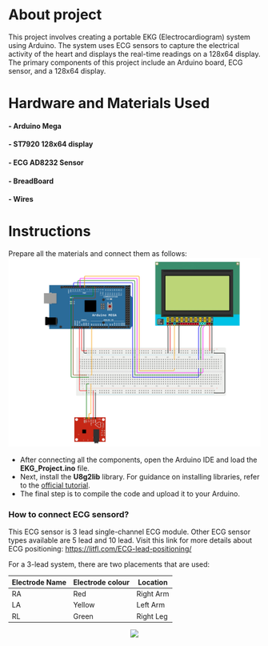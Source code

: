 
# About project
This project involves creating a portable EKG (Electrocardiogram) system using Arduino. The system uses ECG sensors to capture the electrical activity of the heart and displays the real-time readings on a 128x64 display. The primary components of this project include an Arduino board, ECG sensor, and a 128x64 display.
# Hardware and Materials Used
#### - Arduino Mega
#### -  ST7920 128x64 display
#### - ECG AD8232 Sensor
#### - BreadBoard
#### - Wires

# Instructions
Prepare all the materials and connect them as follows:
![Project Scheme](https://github.com/Nix0712/EKG-Arduino-Project/blob/main/Scheme/EkgPhoto.png?raw=true)

- After connecting all the components, open the Arduino IDE and load the **EKG_Project.ino** file.
- Next, install the **U8g2lib** library. For guidance on installing libraries, refer to the [official tutorial](https://docs.arduino.cc/software/ide-v1/tutorials/installing-libraries/ "official tutorial").
- The final step is to compile the code and upload it to your Arduino.

### How to connect ECG sensord?
This ECG sensor is 3 lead single-channel ECG module. Other ECG sensor types available are 5 lead and 10 lead. Visit this link for more details about ECG positioning: https://litfl.com/ECG-lead-positioning/

For a 3-lead system, there are two placements that are used:

<div align="center">

| Electrode Name  | Electrode colour | Location |
| ------------- | ------------- | ------------- |
| RA  | Red  | Right Arm  |
| LA  | Yellow  | Left Arm |
| RL  | Green  | Right Leg |

</div>
<p align="center">
<img src="https://circuitdigest.com/sites/default/files/inlineimages/u3/ECG-Electrodes-Placement.png">
</p>



